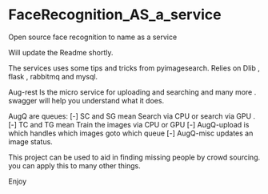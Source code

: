 # FaceRecognition_AS_a_service
Open source face recognition to name as a service

Will update the Readme shortly.

The services uses some tips and tricks from pyimagesearch. Relies on Dlib , flask , rabbitmq and mysql.


Aug-rest Is the micro service for uploading and searching and many more . swagger will help you understand what it does.


AugQ are queues:
  [-] SC and SG mean Search via CPU or search via GPU .
  [-] TC and TG mean Train the images via CPU or GPU
  [-] AugQ-upload is which handles which images goto which queue
  [-] AugQ-misc updates an image status.
  
  
This project can be used to aid in finding missing people by crowd sourcing. you can apply this to many other things.


Enjoy
